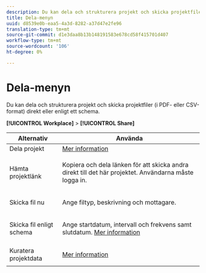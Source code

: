 ```yaml
---
description: Du kan dela och strukturera projekt och skicka projektfiler (i PDF- eller CSV-format) direkt eller enligt ett schema.
title: Dela-menyn
uuid: d8539e0b-eaa5-4a3d-8282-a37d47e2fe96
translation-type: tm+mt
source-git-commit: d1e3daa8b13b148191583e678cd58f415701d407
workflow-type: tm+mt
source-wordcount: '106'
ht-degree: 0%

---
```



# Dela-menyn

Du kan dela och strukturera projekt och skicka projektfiler (i PDF- eller CSV-format) direkt eller enligt ett schema.

**[!UICONTROL Workplace]** > **[!UICONTROL Share]**

<table id="table_5104A6D817E94A268BBDD47C5C8BB26E"> 
 <thead> 
  <tr> 
   <th colname="col1" class="entry"> Alternativ </th> 
   <th colname="col2" class="entry"> Använda </th> 
  </tr>
 </thead>
 <tbody> 
  <tr> 
   <td colname="col1"> Dela projekt </td> 
   <td colname="col2"><a href="/help/analyze/analysis-workspace/curate-share/share-projects.md"  > Mer information</a> </td> 
  </tr> 
  <tr> 
   <td colname="col1"> Hämta projektlänk </td> 
   <td colname="col2"> <p>Kopiera och dela länken för att skicka andra direkt till det här projektet. Användarna måste logga in. </p> </td> 
  </tr> 
  <tr> 
   <td colname="col1"> Skicka fil nu </td> 
   <td colname="col2"> <p>Ange filtyp, beskrivning och mottagare. </p> </td> 
  </tr> 
  <tr> 
   <td colname="col1"> Skicka fil enligt schema </td> 
   <td colname="col2"> <p>Ange startdatum, intervall och frekvens samt slutdatum. <a href="/help/analyze/analysis-workspace/curate-share/schedule-projects.md"  > Mer information</a> </p> </td> 
  </tr> 
  <tr> 
   <td colname="col1"> Kuratera projektdata </td> 
   <td colname="col2"> <p><a href="/help/analyze/analysis-workspace/curate-share/curate.md"  > Mer information</a> </p> </td> 
  </tr> 
 </tbody> 
</table>

